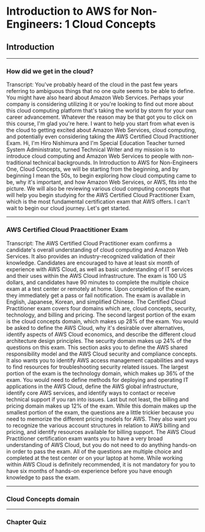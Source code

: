 # Introduction to AWS for Non-Engineers: 1 Cloud Concepts

## **Introduction**

---

### How did we get in the cloud?

Transcript:
You've probably heard of the cloud in the past few years referring to ambiguous things that no one quite seems to be able to define. You might have also heard about Amazon Web Services. Perhaps your company is considering utilizing it or you're looking to find out more about this cloud computing platform that's taking the world by storm for your own career advancement. Whatever the reason may be that got you to click on this course, I'm glad you're here. I want to help you start from what even is the cloud to getting excited about Amazon Web Services, cloud computing, and potentially even considering taking the AWS Certified Cloud Practitioner Exam. Hi, I'm Hiro Nishimura and I'm Special Education Teacher turned System Administrator, turned Technical Writer and my mission is to introduce cloud computing and Amazon Web Services to people with non-traditional technical backgrounds. In Introduction to AWS for Non-Engineers One, Cloud Concepts, we will be starting from the beginning, and by beginning I mean the 50s, to begin exploring how cloud computing came to be, why it's important, and how Amazon Web Services, or AWS, fits into the picture. We will also be reviewing various cloud computing concepts that will help you begin studying for the AWS Certified Cloud Practitioner Exam, which is the most fundamental certification exam that AWS offers. I can't wait to begin our cloud journey. Let's get started.

---

### AWS Certified Cloud Praactitioner Exam

Transcript:
The AWS Certified Cloud Practitioner exam confirms a candidate's overall understanding of cloud computing and Amazon Web Services. It also provides an industry-recognized validation of their knowledge. Candidates are encouraged to have at least six month of experience with AWS Cloud, as well as basic understanding of IT services and their uses within the AWS Cloud infrastructure. The exam is 100 US dollars, and candidates have 90 minutes to complete the multiple choice exam at a test center or remotely at home. Upon completion of the exam, they immediately get a pass or fail notification. The exam is available in English, Japanese, Korean, and simplified Chinese. The Certified Cloud Practitioner exam covers four domains which are, cloud concepts, security, technology, and billing and pricing. The second largest portion of the exam is the cloud concepts domain, which makes up 28% of the exam. You would be asked to define the AWS Cloud, why it's desirable over alternatives, identify aspects of AWS Cloud economics, and describe the different cloud architecture design principles. The security domain makes up 24% of the questions on this exam. This section asks you to define the AWS shared responsibility model and the AWS Cloud security and compliance concepts. It also wants you to identify AWS access management capabilities and ways to find resources for troubleshooting security related issues. The largest portion of the exam is the technology domain, which makes up 36% of the exam. You would need to define methods for deploying and operating IT applications in the AWS Cloud, define the AWS global infrastructure, identify core AWS services, and identify ways to contact or receive technical support if you ran into issues. Last but not least, the billing and pricing domain makes up 12% of the exam. While this domain makes up the smallest portion of the exam, the questions are a little trickier because you need to memorize the different pricing models for AWS. They also want you to recognize the various account structures in relation to AWS billing and pricing, and identify resources available for billing support. The AWS Cloud Practitioner certification exam wants you to have a very broad understanding of AWS Cloud, but you do not need to do anything hands-on in order to pass the exam. All of the questions are multiple choice and completed at the test center or on your laptop at home. While working within AWS Cloud is definitely recommended, it is not mandatory for you to have six months of hands-on experience before you have enough knowledge to pass the exam.

---

### Cloud Concepts domain

---

### Chapter Quiz